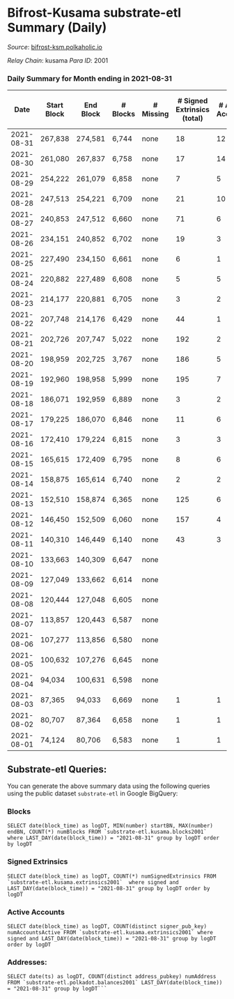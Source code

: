 # Bifrost-Kusama substrate-etl Summary (Daily)

_Source_: [bifrost-ksm.polkaholic.io](https://bifrost-ksm.polkaholic.io)

*Relay Chain*: kusama
*Para ID*: 2001



### Daily Summary for Month ending in 2021-08-31


| Date | Start Block | End Block | # Blocks | # Missing | # Signed Extrinsics (total) | # Active Accounts | # Addresses with Balances | # Events | # Transfers | # XCM Transfers In | # XCM Transfers Out |
| ---- | ----------- | --------- | -------- | --------- | --------------------------- | ----------------- | ------------------------- | -------- | ----------- | ------------------ | ------------------- |
| 2021-08-31 | 267,838 | 274,581 | 6,744 | none  | 18 | 12 | 55,215 | 13,529 |   |   |   |
| 2021-08-30 | 261,080 | 267,837 | 6,758 | none  | 17 | 14 | 55,215 | 13,554 |   |   |   |
| 2021-08-29 | 254,222 | 261,079 | 6,858 | none  | 7 | 5 | 55,215 | 13,739 |   |   |   |
| 2021-08-28 | 247,513 | 254,221 | 6,709 | none  | 21 | 10 | 55,215 | 13,467 | 1 ($0.0081) |   |   |
| 2021-08-27 | 240,853 | 247,512 | 6,660 | none  | 71 | 6 | 55,212 | 13,558 | 32 ($700,809) |   |   |
| 2021-08-26 | 234,151 | 240,852 | 6,702 | none  | 19 | 3 |  | 13,464 |   |   |   |
| 2021-08-25 | 227,490 | 234,150 | 6,661 | none  | 6 | 1 |  | 13,344 | 2  |   |   |
| 2021-08-24 | 220,882 | 227,489 | 6,608 | none  | 5 | 5 |  | 13,227 |   |   |   |
| 2021-08-23 | 214,177 | 220,881 | 6,705 | none  | 3 | 2 |  | 13,420 |   |   |   |
| 2021-08-22 | 207,748 | 214,176 | 6,429 | none  | 44 | 1 |  | 24,386 |   |   |   |
| 2021-08-21 | 202,726 | 207,747 | 5,022 | none  | 192 | 2 |  | 70,377 |   |   |   |
| 2021-08-20 | 198,959 | 202,725 | 3,767 | none  | 186 | 5 |  | 52,800 |   |   |   |
| 2021-08-19 | 192,960 | 198,958 | 5,999 | none  | 195 | 7 |  | 81,961 |   |   |   |
| 2021-08-18 | 186,071 | 192,959 | 6,889 | none  | 3 | 2 |  | 13,790 |   |   |   |
| 2021-08-17 | 179,225 | 186,070 | 6,846 | none  | 11 | 6 |  | 13,740 | 23 ($15,499.49) |   |   |
| 2021-08-16 | 172,410 | 179,224 | 6,815 | none  | 3 | 3 |  | 13,637 |   |   |   |
| 2021-08-15 | 165,615 | 172,409 | 6,795 | none  | 8 | 6 |  | 13,601 |   |   |   |
| 2021-08-14 | 158,875 | 165,614 | 6,740 | none  | 2 | 2 |  | 13,486 |   |   |   |
| 2021-08-13 | 152,510 | 158,874 | 6,365 | none  | 125 | 6 |  | 55,258 | 40,902 ($49,134.84) |   |   |
| 2021-08-12 | 146,450 | 152,509 | 6,060 | none  | 157 | 4 |  | 77,242 | 34,801 ($2,134,348) |   |   |
| 2021-08-11 | 140,310 | 146,449 | 6,140 | none  | 43 | 3 |  | 51,387 | 17,301 ($2,516,884) |   |   |
| 2021-08-10 | 133,663 | 140,309 | 6,647 | none  |  |  |  | 13,297 |   |   |   |
| 2021-08-09 | 127,049 | 133,662 | 6,614 | none  |  |  |  | 13,232 |   |   |   |
| 2021-08-08 | 120,444 | 127,048 | 6,605 | none  |  |  |  | 13,214 |   |   |   |
| 2021-08-07 | 113,857 | 120,443 | 6,587 | none  |  |  |  | 13,177 |   |   |   |
| 2021-08-06 | 107,277 | 113,856 | 6,580 | none  |  |  |  | 13,164 |   |   |   |
| 2021-08-05 | 100,632 | 107,276 | 6,645 | none  |  |  |  | 13,294 |   |   |   |
| 2021-08-04 | 94,034 | 100,631 | 6,598 | none  |  |  |  | 13,199 |   |   |   |
| 2021-08-03 | 87,365 | 94,033 | 6,669 | none  | 1 | 1 |  | 13,343 |   |   |   |
| 2021-08-02 | 80,707 | 87,364 | 6,658 | none  | 1 | 1 |  | 13,321 |   |   |   |
| 2021-08-01 | 74,124 | 80,706 | 6,583 | none  | 1 | 1 |  | 13,170 |   |   |   |

## Substrate-etl Queries:
You can generate the above summary data using the following queries using the public dataset `substrate-etl` in Google BigQuery:


### Blocks
```
SELECT date(block_time) as logDT, MIN(number) startBN, MAX(number) endBN, COUNT(*) numBlocks FROM `substrate-etl.kusama.blocks2001`  where LAST_DAY(date(block_time)) = "2021-08-31" group by logDT order by logDT
```


### Signed Extrinsics
```
SELECT date(block_time) as logDT, COUNT(*) numSignedExtrinsics FROM `substrate-etl.kusama.extrinsics2001`  where signed and LAST_DAY(date(block_time)) = "2021-08-31" group by logDT order by logDT
```


### Active Accounts
```
SELECT date(block_time) as logDT, COUNT(distinct signer_pub_key) numAccountsActive FROM `substrate-etl.kusama.extrinsics2001` where signed and LAST_DAY(date(block_time)) = "2021-08-31" group by logDT order by logDT
```


### Addresses:
```
SELECT date(ts) as logDT, COUNT(distinct address_pubkey) numAddress FROM `substrate-etl.polkadot.balances2001` LAST_DAY(date(block_time)) = "2021-08-31" group by logDT```

